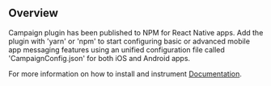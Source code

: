## Overview

Campaign plugin has been published to NPM for React Native apps.  Add the plugin with 'yarn' or 'npm' to start configuring basic or advanced mobile app messaging features using an unified configuration file called 'CampaignConfig.json' for both iOS and Android apps.


For more information on how to install and instrument [Documentation](https://developer.goacoustic.com/acoustic-campaign/docs/add-the-react-native-plug-in-to-your-app).